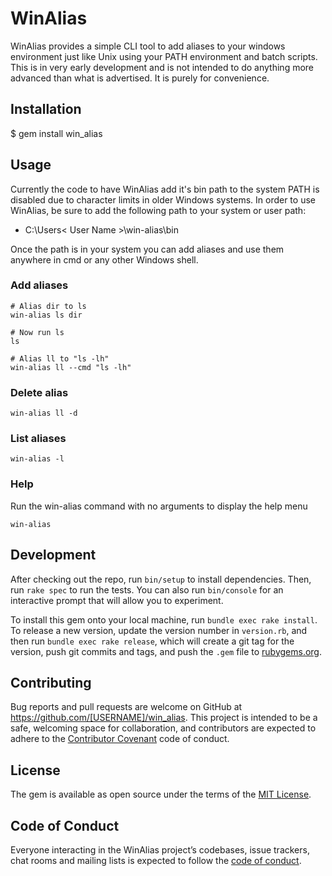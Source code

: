 # WinAlias

WinAlias provides a simple CLI tool to add aliases to your windows environment just like Unix using your PATH environment and batch scripts. This is in very early development and is not intended to do anything more advanced than what is advertised. It is purely for convenience.

## Installation

  $ gem install win_alias

## Usage

Currently the code to have WinAlias add it's bin path to the system PATH is disabled due to character limits in older Windows systems. In order to use WinAlias, be sure to add the following path to your system or user path:

- C:\Users\< User Name >\win-alias\bin

Once the path is in your system you can add aliases and use them anywhere in cmd or any other Windows shell.

### Add aliases

```
# Alias dir to ls
win-alias ls dir

# Now run ls
ls

# Alias ll to "ls -lh"
win-alias ll --cmd "ls -lh"
```

### Delete alias

```
win-alias ll -d
```

### List aliases

```
win-alias -l
```

### Help

Run the win-alias command with no arguments to display the help menu

```
win-alias
```

## Development

After checking out the repo, run `bin/setup` to install dependencies. Then, run `rake spec` to run the tests. You can also run `bin/console` for an interactive prompt that will allow you to experiment.

To install this gem onto your local machine, run `bundle exec rake install`. To release a new version, update the version number in `version.rb`, and then run `bundle exec rake release`, which will create a git tag for the version, push git commits and tags, and push the `.gem` file to [rubygems.org](https://rubygems.org).

## Contributing

Bug reports and pull requests are welcome on GitHub at https://github.com/[USERNAME]/win_alias. This project is intended to be a safe, welcoming space for collaboration, and contributors are expected to adhere to the [Contributor Covenant](http://contributor-covenant.org) code of conduct.

## License

The gem is available as open source under the terms of the [MIT License](https://opensource.org/licenses/MIT).

## Code of Conduct

Everyone interacting in the WinAlias project’s codebases, issue trackers, chat rooms and mailing lists is expected to follow the [code of conduct](https://github.com/[USERNAME]/win_alias/blob/master/CODE_OF_CONDUCT.md).
